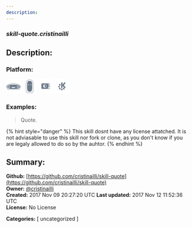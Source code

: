 ```yaml
---
description: 
---
```


### _skill-quote.cristinailli_  
## Description:  
  
  
  
### Platform:  
 ![Mark I](../.gitbook/assets/mark-1-icon.png)  ![Mark II](../.gitbook/assets/mark-2-icon.png)  ![Picroft](../.gitbook/assets/picroft-icon.png)  ![plasmoid](../.gitbook/assets/kde.png)   
### Examples:  
> Quote.  
  
{% hint style="danger" %}
This skill dosnt have any license attatched. It is not adviasable to use this skill nor fork or clone, as you don't know if you are legaly allowed to do so by the auhtor.
{% endhint %}
  
## Summary:  
**Github:** [https://github.com/cristinailli/skill-quote](https://github.com/cristinailli/skill-quote)  
**Owner:** [@cristinailli](https://github.com/cristinailli)  
**Created:** 2017 Nov 09 20:27:20 UTC  **Last updated:** 2017 Nov 12 11:52:36 UTC  
**License:** No License  
  
**Categories:** [ uncategorized ]   
